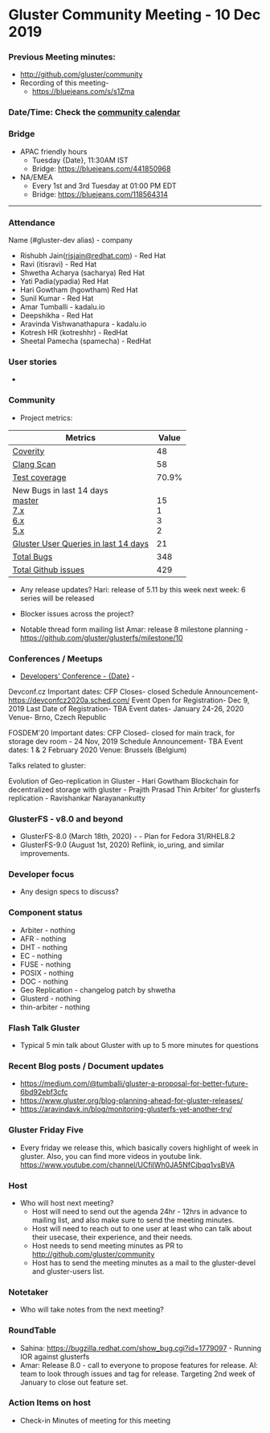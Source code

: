 # Gluster Community Meeting -  10 Dec 2019


### Previous Meeting minutes:

- http://github.com/gluster/community
- Recording of this meeting-
    - https://bluejeans.com/s/s1Zma

### Date/Time: Check the [community calendar](https://calendar.google.com/calendar/b/1?cid=dmViajVibDBrbnNiOWQwY205ZWg5cGJsaTRAZ3JvdXAuY2FsZW5kYXIuZ29vZ2xlLmNvbQ)

### Bridge 
* APAC friendly hours
  - Tuesday {Date}, 11:30AM IST
  - Bridge: https://bluejeans.com/441850968
* NA/EMEA
  - Every 1st and 3rd Tuesday at 01:00 PM EDT
  - Bridge: https://bluejeans.com/118564314


-------

### Attendance
Name (#gluster-dev alias) - company
* Rishubh Jain(risjain@redhat.com) - Red Hat
* Ravi (itisravi) - Red Hat
* Shwetha Acharya (sacharya) Red Hat
* Yati Padia(ypadia) Red Hat
* Hari Gowtham (hgowtham) Red Hat
* Sunil Kumar - Red Hat
* Amar Tumballi - kadalu.io
* Deepshikha - Red Hat
* Aravinda Vishwanathapura - kadalu.io
* Kotresh HR (kotreshhr) - RedHat
* Sheetal Pamecha (spamecha) - RedHat


### User stories
* 


### Community

* Project metrics:

|    Metrics                |   Value  |
| ------------------------- | -------- |
|[Coverity](https://scan.coverity.com/projects/gluster-glusterfs)  |  48   |
|[Clang Scan](https://build.gluster.org/job/clang-scan/lastBuild/) |    58  |
|[Test coverage](https://build.gluster.org/job/line-coverage/lastCompletedBuild/Line_20Coverage_20Report/)|    70.9% |
|New Bugs in last 14 days<br>[master](https://bugzilla.redhat.com/buglist.cgi?bug_status=NEW&bug_status=ASSIGNED&bug_status=POST&f1=creation_ts&o1=greaterthan&product=GlusterFS&query_format=advanced&v1=-14d&version=mainline)<br>[7.x](https://bugzilla.redhat.com/buglist.cgi?bug_status=NEW&bug_status=ASSIGNED&bug_status=POST&f1=creation_ts&list_id=10353290&o1=greaterthan&product=GlusterFS&query_format=advanced&v1=-14d&version=7)<br>[ 6.x](https://bugzilla.redhat.com/buglist.cgi?bug_status=NEW&bug_status=ASSIGNED&bug_status=POST&f1=creation_ts&o1=greaterthan&product=GlusterFS&query_format=advanced&v1=-14d&version=6)<br>[ 5.x](https://bugzilla.redhat.com/buglist.cgi?bug_status=NEW&bug_status=ASSIGNED&bug_status=POST&f1=creation_ts&o1=greaterthan&product=GlusterFS&query_format=advanced&v1=-14d&version=5)                |   <br> 15 <br> 1 <br> 3 <br>  2  |
|[Gluster User Queries in last 14 days](https://lists.gluster.org/pipermail/gluster-users/2019-December/thread.html)        |     21     |
|[Total Bugs](https://bugzilla.redhat.com/report.cgi?x_axis_field=bug_status&y_axis_field=component&z_axis_field=&no_redirect=1&query_format=report-table&short_desc_type=allwordssubstr&short_desc=&bug_status=__open__&longdesc_type=allwordssubstr&longdesc=&bug_file_loc_type=allwordssubstr&bug_file_loc=&status_whiteboard_type=allwordssubstr&status_whiteboard=&keywords_type=allwords&keywords=&deadlinefrom=&deadlineto=&bug_id=&bug_id_type=anyexact&votes=&votes_type=greaterthaneq&emailtype1=substring&email1=&emailtype2=substring&email2=&emailtype3=substring&email3=&chfieldvalue=&chfieldfrom=&chfieldto=Now&j_top=AND&f1=noop&o1=noop&v1=&format=table&action=wrap&product=GlusterFS)       |    348   |
|[Total Github issues](https://github.com/gluster/glusterfs/issues)       |    429   |


* Any release updates?
  Hari: release of 5.11 by this week
        next week: 6 series will be released
  
* Blocker issues across the project?
  

* Notable thread form mailing list
  Amar: release 8 milestone planning
      - https://github.com/gluster/glusterfs/milestone/10


     
  

### Conferences / Meetups

* [Developers' Conference -  {Date}]({Link}) -

Devconf.cz 
Important dates: 
CFP Closes- closed 
Schedule Announcement- https://devconfcz2020a.sched.com/ 
Event Open for Registration- Dec 9, 2019 
Last Date of Registration- TBA 
Event dates- January 24-26, 2020 Venue- Brno, Czech Republic

FOSDEM'20 
Important dates: 
CFP Closed- closed for main track, for storage dev room - 24 Nov, 2019 Schedule Announcement- TBA 
Event dates: 1 & 2 February 2020 
Venue: Brussels (Belgium)

Talks related to gluster:

Evolution of Geo-replication in Gluster - Hari Gowtham
Blockchain for decentralized storage with gluster - Prajith Prasad
Thin Arbiter' for glusterfs replication - Ravishankar Narayanankutty
    

### GlusterFS - v8.0 and beyond

  - GlusterFS-8.0 (March 18th, 2020) - <Open for discussion> - Plan for Fedora 31/RHEL8.2
  - GlusterFS-9.0 (August 1st, 2020) Reflink, io_uring, and similar improvements.


### Developer focus

* Any design specs to discuss?



### Component status
* Arbiter - nothing
* AFR - nothing
* DHT - nothing
* EC - nothing
* FUSE - nothing
* POSIX -  nothing
* DOC - nothing
* Geo Replication - changelog patch by shwetha
* Glusterd - nothing
* thin-arbiter - nothing

### Flash Talk Gluster
* Typical 5 min talk about Gluster with up to 5 more minutes for questions


### Recent Blog posts / Document updates
* https://medium.com/@tumballi/gluster-a-proposal-for-better-future-6bd92ebf3cfc
* https://www.gluster.org/blog-planning-ahead-for-gluster-releases/
* https://aravindavk.in/blog/monitoring-glusterfs-yet-another-try/



### Gluster Friday Five
* Every friday we release this, which basically covers highlight of week in gluster. Also, you can find more videos in youtube link.
  https://www.youtube.com/channel/UCfilWh0JA5NfCjbqq1vsBVA

### Host

* Who will host next meeting?
  - Host will need to send out the agenda 24hr - 12hrs in advance to mailing list, and also make sure to send the meeting minutes.
  - Host will need to reach out to one user at least who can talk about their usecase, their experience, and their needs.
  - Host needs to send meeting minutes as PR to http://github.com/gluster/community
  - Host has to send the meeting minutes as a mail to the gluster-devel and gluster-users list.
  

### Notetaker

* Who will take notes from the next meeting?
   

### RoundTable
* Sahina: https://bugzilla.redhat.com/show_bug.cgi?id=1779097 - Running IOR against glusterfs
* Amar: Release 8.0 - call to everyone to propose features for release. AI: team to look through issues and tag for release. Targeting 2nd week of January to close out feature set.

### Action Items on host
* Check-in Minutes of meeting for this meeting

